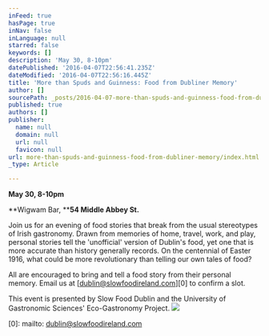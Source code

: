```yaml
---
inFeed: true
hasPage: true
inNav: false
inLanguage: null
starred: false
keywords: []
description: 'May 30, 8-10pm'
datePublished: '2016-04-07T22:56:41.235Z'
dateModified: '2016-04-07T22:56:16.445Z'
title: 'More than Spuds and Guinness: Food from Dubliner Memory'
author: []
sourcePath: _posts/2016-04-07-more-than-spuds-and-guinness-food-from-dubliner-memory.md
published: true
authors: []
publisher:
  name: null
  domain: null
  url: null
  favicon: null
url: more-than-spuds-and-guinness-food-from-dubliner-memory/index.html
_type: Article

---
```

**May 30, 8-10pm**

**Wigwam Bar, ****54 Middle Abbey St.**

Join us for an evening of food stories that break from the usual stereotypes of Irish gastronomy. Drawn from memories of home, travel, work, and play, personal stories tell the 'unofficial' version of Dublin's food, yet one that is more accurate than history generally records. On the centennial of Easter 1916, what could be more revolutionary than telling our own tales of food?

All are encouraged to bring and tell a food story from their personal memory. Email us at [dublin@slowfoodireland.com][0] to confirm a slot.

This event is presented by Slow Food Dublin and the University of Gastronomic Sciences' Eco-Gastronomy Project.
![](https://the-grid-user-content.s3-us-west-2.amazonaws.com/9dc2c863-4f60-43db-a09f-51f6a2d7a32a.jpg)

[0]: mailto: dublin@slowfoodireland.com